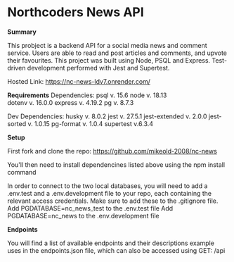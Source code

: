 # Northcoders News API

**Summary**

This probject is a backend API for a social media news and comment service. Users are able to read and post articles and comments, and upvote their favourites. This project was built using Node, PSQL and Express. Test-driven development performed with Jest and Supertest.

Hosted Link: https://nc-news-ldv7.onrender.com/

**Requirements**
Dependencies:
psql v. 15.6
node v. 18.13    
dotenv v. 16.0.0
express v. 4.19.2
pg v. 8.7.3

Dev Dependencies:
husky v. 8.0.2
jest v. 27.5.1
jest-extended v. 2.0.0
jest-sorted v. 1.0.15
pg-format v. 1.0.4
supertest v.6.3.4


**Setup**

First fork and clone the repo: https://github.com/mikeold-2008/nc-news

You'll then need to install dependencines listed above using the npm install command

In order to connect to the two local databases, you will need to add a .env.test and a .env.development file to your repo, each containing the relevant access credentials. Make sure to add these to the .gitignore file.
Add PGDATABASE=nc_news_test to the .env.test file
Add PGDATABASE=nc_news to the .env.development file



**Endpoints**

You will find a list of available endpoints and their descriptions example uses in the endpoints.json file, which can also be accessed using GET: /api